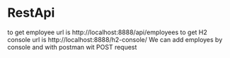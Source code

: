 # RestApi 
to get employee url is http://localhost:8888/api/employees
to get H2 console url is http://localhost:8888/h2-console/
We can add employes by console and with postman wit POST request
